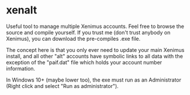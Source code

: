 # xenalt
Useful tool to manage multiple Xenimus accounts.
Feel free to browse the source and compile yourself. If you trust me (don't trust anybody on Xenimus), you can download the pre-compiles .exe file.

The concept here is that you only ever need to update your main Xenimus install, and all other "alt" accounts have symbolic links to all data with the exception of the "paif.dat" file which holds your account number information.

In Windows 10+ (maybe lower too), the exe must run as an Administrator (Right click and select "Run as administrator"). 
